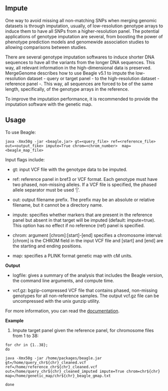 ## Impute

One way to avoid missing all non-matching SNPs when merging genomic datasets is through imputation, usually, of low-resolution genotype arrays to induce them to have all SNPs from a higher-resolution panel. The potential applications of genotype imputation are several, from boosting the power of phenotype prediction models and genomewide association studies to allowing comparisons between studies.

There are several genotype imputation softwares to induce shorter DNA sequences to have all the variants from the longer DNA sequences. This way, all relevant information in the high-dimensional data is preserved. MergeGenome describes how to use Beagle v5.1 to impute the low-resolution dataset - query or target panel - to the high-resolution dataset - reference panel -. This way, all sequences are forced to be of the same length, specifically, of the genotype arrays in the reference.

To improve the imputation performance, it is recommended to provide the imputation software with the genetic map.

## Usage

To use Beagle:

```
java -Xmx50g -jar <beagle.jar> gt=<query_file> ref=<reference_file> out=<output_fike> impute=True chrom=<chrom_number>  map=<beagle_map_file>
```

Input flags include:

* gt: input VCF file with the genotype data to be imputed.

* ref: reference panel in bref3 or VCF format. Each genotype must have two phased, non-missing alleles. If a VCF file is specified, the phased allele separator must be used ‘|’.

* out: output filename prefix. The prefix may be an absolute or relative filename, but it cannot be a directory name.

* impute: specifies whether markers that are present in the reference panel but absent in that target will be imputed (default: impute=true). This option has no effect if no reference (ref) panel is specified.

* chrom: argument [chrom]:[start]-[end] specifies a chromosome interval:[chrom] is the CHROM field in the input VCF file and [start] and [end] are the starting and ending positions.

* map: specifies a PLINK format genetic map with cM units.

**Output**

* logfile: gives a summary of the analysis that includes the Beagle version, the command line arguments, and compute time.

* vcf.gz: bgzip-compressed VCF file that contains phased, non-missing genotypes for all non-reference samples. The output vcf.gz file can be uncompressed with the unix gunzip utility.

For more information, you can read the [documentation](https://faculty.washington.edu/browning/beagle/beagle_5.3_07Feb22.pdf).

**Example**

1. Impute target panel given the reference panel, for chromosome files from 1 to 38:

```
for chr in {1..38};
do

java -Xmx50g -jar /home/packages/beagle.jar gt=/home/query_chr${chr}_cleaned.vcf
ref=/home/reference_chr${chr}_cleaned.vcf out=/home/query_chr${chr}_cleaned_imputed impute=True chrom=chr${chr}
map=/home/genetic_map/chr${chr}_beagle_gmap.txt

done
```

